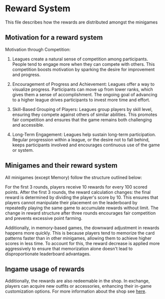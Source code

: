 # Reward System

This file describes how the rewards are distributed amongst the minigames

## Motivation for a reward system

Motivation through Competition:

1. Leagues create a natural sense of competition among participants. People tend to engage more when they can compete with others. 
This competition boosts motivation by sparking the desire for improvement and progress.

2. Encouragement of Progress and Achievement:
Leagues offer a way to visualize progress. Participants can move up from lower ranks, which gives them a sense of accomplishment. 
The ongoing goal of advancing to a higher league drives participants to invest more time and effort.

3. Skill-Based Grouping of Players:
Leagues group players by skill level, ensuring they compete against others of similar abilities. 
This promotes fair competition and ensures that the game remains both challenging and accessible.

4. Long-Term Engagement:
Leagues help sustain long-term participation. Regular progression within a league, or the desire not to fall behind, 
keeps participants involved and encourages continuous use of the game or system.


## Minigames and their reward system

All minigames (except Memory) follow the structure outlined below:

For the first 3 rounds, players receive 10 rewards for every 100 scored points. 
After the first 3 rounds, the reward calculation changes: the final reward is determined by dividing the player's score by 10. 
This ensures that players cannot manipulate their placement on the leaderboard by repeatedly playing the same game to accumulate rewards without limit. 
The change in reward structure after three rounds encourages fair competition and prevents excessive point farming.

Additionally, in memory-based games, the downward adjustment in rewards happens more quickly. 
This is because players tend to memorize the card patterns faster than in other minigames, allowing them to achieve higher scores in less time. 
To account for this, the reward decrease is applied more aggressively to ensure that memorization alone doesn't lead to disproportionate leaderboard advantages.

## Ingame usage of rewards 

Additionally, the rewards are also redeemable in the shop. 
In exchange, players can acquire new outfits or accessories, enhancing their in-game customization options.
For more information about the shop see [here](shop.md).
